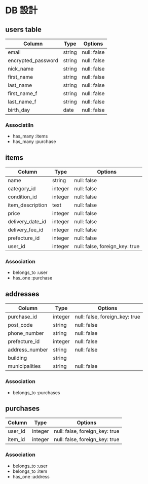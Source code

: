 # DB 設計

## users table

| Column             | Type                | Options                 |
|--------------------|---------------------|-------------------------|
| email              | string              | null: false             |
| encrypted_password | string              | null: false             |
| nick_name          | string              | null: false             |
| first_name         | string              | null: false             |
| last_name          | string              | null: false             |
| first_name_f       | string              | null: false             |
| last_name_f        | string              | null: false             |
| birth_day          | date                | null: false             |

### Associatiln

* has_many :items
* has_many :purchase



## items

| Column                 | Type                | Options                        |
|------------------------|---------------------|--------------------------------|
| name                   | string              | null: false                    |
| category_id            | integer             | null: false                    |
| condition_id           | integer             | null: false                    |
| item_description       | text                | null: false                    |
| price                  | integer             | null: false                    |
| delivery_date_id       | integer             | null: false                    |
| delivery_fee_id        | integer             | null: false                    |
| prefecture_id          | integer             | null: false                    |
| user_id                | integer             | null: false, foreign_key: true |

### Association

* belongs_to :user
* has_one    :purchase



## addresses

| Column                 | Type                | Options                              |
|------------------------|---------------------|--------------------------------------|
| purchase_id            | integer             | null: false, foreign_key: true       |
| post_code              | string              | null: false                          |
| phone_number           | string              | null: false                          |
| prefecture_id          | integer             | null: false                          |
| address_number         | string              | null: false                          |
| building               | string              |                                      |
| municipalities         | string              | null: false                          |

### Association

* belongs_to :purchases



## purchases

| Column             | Type                 | Options                        |
|--------------------|----------------------|--------------------------------|
| user_id            | integer              | null: false, foreign_key: true |
| item_id            | integer              | null: false, foreign_key: true |

### Association

* belongs_to :user
* belongs_to :item
* has_one    :address

